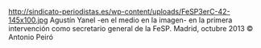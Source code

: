 http://sindicato-periodistas.es/wp-content/uploads/FeSP3erC-42-145x100.jpg
Agustín Yanel -en el medio en la imagen- en la primera intervención como secretario general de la FeSP. Madrid, octubre 2013 © Antonio Peiró
